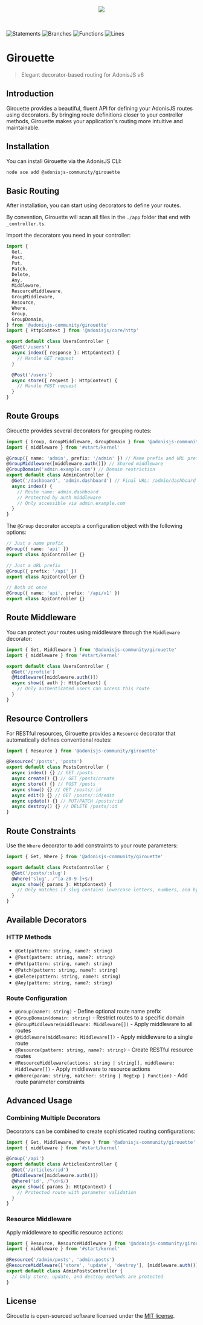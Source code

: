 <div align="center">
  <a href="https://discord.gg/9sHEwRUxFk">
    <img src="https://dcbadge.vercel.app/api/server/9sHEwRUxFk">
  </a>
</div>

</br>
</br>

![Statements](https://img.shields.io/badge/statements-97.68%25-brightgreen.svg?style=flat)
![Branches](https://img.shields.io/badge/branches-89.87%25-yellow.svg?style=flat)
![Functions](https://img.shields.io/badge/functions-96.55%25-brightgreen.svg?style=flat)
![Lines](https://img.shields.io/badge/lines-97.68%25-brightgreen.svg?style=flat)

# Girouette

> Elegant decorator-based routing for AdonisJS v6

## Introduction

Girouette provides a beautiful, fluent API for defining your AdonisJS routes using decorators. By bringing route definitions closer to your controller methods, Girouette makes your application's routing more intuitive and maintainable.

## Installation

You can install Girouette via the AdonisJS CLI:

```bash
node ace add @adonisjs-community/girouette
```

## Basic Routing

After installation, you can start using decorators to define your routes.

By convention, Girouette will scan all files in the `./app` folder that end with `_controller.ts`.

Import the decorators you need in your controller:

```typescript
import {
  Get,
  Post,
  Put,
  Patch,
  Delete,
  Any,
  Middleware,
  ResourceMiddleware,
  GroupMiddleware,
  Resource,
  Where,
  Group,
  GroupDomain,
} from '@adonisjs-community/girouette'
import { HttpContext } from '@adonisjs/core/http'

export default class UsersController {
  @Get('/users')
  async index({ response }: HttpContext) {
    // Handle GET request
  }

  @Post('/users')
  async store({ request }: HttpContext) {
    // Handle POST request
  }
}
```

## Route Groups

Girouette provides several decorators for grouping routes:

```typescript
import { Group, GroupMiddleware, GroupDomain } from '@adonisjs-community/girouette'
import { middleware } from '#start/kernel'

@Group({ name: 'admin', prefix: '/admin' }) // Name prefix and URL prefix
@GroupMiddleware([middleware.auth()]) // Shared middleware
@GroupDomain('admin.example.com') // Domain restriction
export default class AdminController {
  @Get('/dashboard', 'admin.dashboard') // Final URL: /admin/dashboard
  async index() {
    // Route name: admin.dashboard
    // Protected by auth middleware
    // Only accessible via admin.example.com
  }
}
```

The `@Group` decorator accepts a configuration object with the following options:

```typescript
// Just a name prefix
@Group({ name: 'api' })
export class ApiController {}

// Just a URL prefix
@Group({ prefix: '/api' })
export class ApiController {}

// Both at once
@Group({ name: 'api', prefix: '/api/v1' })
export class ApiController {}
```

## Route Middleware

You can protect your routes using middleware through the `Middleware` decorator:

```typescript
import { Get, Middleware } from '@adonisjs-community/girouette'
import { middleware } from '#start/kernel'

export default class UsersController {
  @Get('/profile')
  @Middleware([middleware.auth()])
  async show({ auth }: HttpContext) {
    // Only authenticated users can access this route
  }
}
```

## Resource Controllers

For RESTful resources, Girouette provides a `Resource` decorator that automatically defines conventional routes:

```typescript
import { Resource } from '@adonisjs-community/girouette'

@Resource('/posts', 'posts')
export default class PostsController {
  async index() {} // GET /posts
  async create() {} // GET /posts/create
  async store() {} // POST /posts
  async show() {} // GET /posts/:id
  async edit() {} // GET /posts/:id/edit
  async update() {} // PUT/PATCH /posts/:id
  async destroy() {} // DELETE /posts/:id
}
```

## Route Constraints

Use the `Where` decorator to add constraints to your route parameters:

```typescript
import { Get, Where } from '@adonisjs-community/girouette'

export default class PostsController {
  @Get('/posts/:slug')
  @Where('slug', /^[a-z0-9-]+$/)
  async show({ params }: HttpContext) {
    // Only matches if slug contains lowercase letters, numbers, and hyphens
  }
}
```

## Available Decorators

### HTTP Methods

- `@Get(pattern: string, name?: string)`
- `@Post(pattern: string, name?: string)`
- `@Put(pattern: string, name?: string)`
- `@Patch(pattern: string, name?: string)`
- `@Delete(pattern: string, name?: string)`
- `@Any(pattern: string, name?: string)`

### Route Configuration

- `@Group(name?: string)` - Define optional route name prefix
- `@GroupDomain(domain: string)` - Restrict routes to a specific domain
- `@GroupMiddleware(middleware: Middleware[])` - Apply middleware to all routes
- `@Middleware(middleware: Middleware[])` - Apply middleware to a single route
- `@Resource(pattern: string, name?: string)` - Create RESTful resource routes
- `@ResourceMiddleware(actions: string | string[], middleware: Middleware[])` - Apply middleware to resource actions
- `@Where(param: string, matcher: string | RegExp | Function)` - Add route parameter constraints

## Advanced Usage

### Combining Multiple Decorators

Decorators can be combined to create sophisticated routing configurations:

```typescript
import { Get, Middleware, Where } from '@adonisjs-community/girouette'
import { middleware } from '#start/kernel'

@Group('/api')
export default class ArticlesController {
  @Get('/articles/:id')
  @Middleware([middleware.auth()])
  @Where('id', /^\d+$/)
  async show({ params }: HttpContext) {
    // Protected route with parameter validation
  }
}
```

### Resource Middleware

Apply middleware to specific resource actions:

```typescript
import { Resource, ResourceMiddleware } from '@adonisjs-community/girouette'
import { middleware } from '#start/kernel'

@Resource('/admin/posts', 'admin.posts')
@ResourceMiddleware(['store', 'update', 'destroy'], [middleware.auth()])
export default class AdminPostsController {
  // Only store, update, and destroy methods are protected
}
```

## License

Girouette is open-sourced software licensed under the [MIT license](./LICENSE.md).
